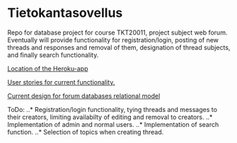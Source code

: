 # Tietokantasovellus
Repo for database project for course TKT20011, project subject web forum. Eventually will provide functionality for registration/login, posting of new threads and responses and removal of them, designation of thread subjects, and finally search functionality.

[Location of the Heroku-app](https://arcane-temple-53433.herokuapp.com/forum/)

[User stories for current functionality.](documentation/user_stories.md)

[Current design for forum databases relational model](documentation/forum_relational_model.md)

ToDo: 
..* Registration/login functionality, tying threads and messages to their creators, limiting availabilty of editing and removal to creators.
..* Implementation of admin and normal users. 
..* Implementation of search function.
..* Selection of topics when creating thread.
